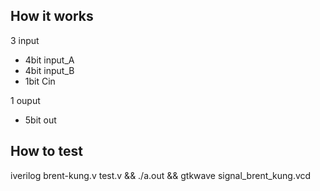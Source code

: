 ## How it works
3 input
 - 4bit input_A
 - 4bit input_B
 - 1bit Cin

1 ouput
 - 5bit out

## How to test
iverilog brent-kung.v test.v && ./a.out && gtkwave signal_brent_kung.vcd

